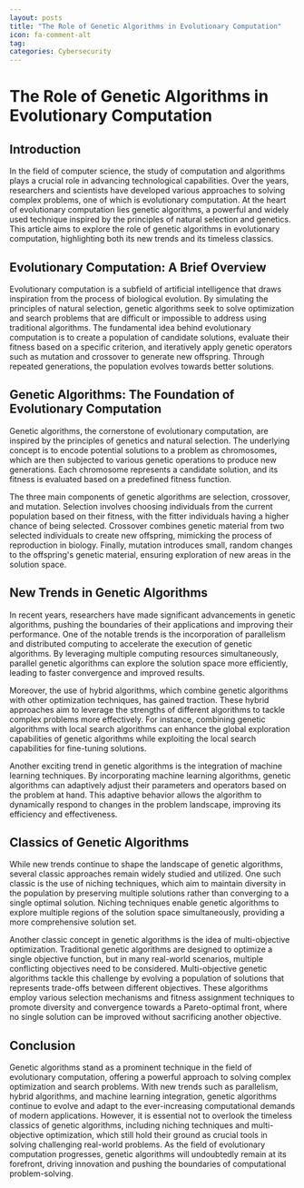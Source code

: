 ```yaml
---
layout: posts
title: "The Role of Genetic Algorithms in Evolutionary Computation"
icon: fa-comment-alt
tag:      
categories: Cybersecurity
---
```



# The Role of Genetic Algorithms in Evolutionary Computation

## Introduction

In the field of computer science, the study of computation and algorithms plays a crucial role in advancing technological capabilities. Over the years, researchers and scientists have developed various approaches to solving complex problems, one of which is evolutionary computation. At the heart of evolutionary computation lies genetic algorithms, a powerful and widely used technique inspired by the principles of natural selection and genetics. This article aims to explore the role of genetic algorithms in evolutionary computation, highlighting both its new trends and its timeless classics.

## Evolutionary Computation: A Brief Overview

Evolutionary computation is a subfield of artificial intelligence that draws inspiration from the process of biological evolution. By simulating the principles of natural selection, genetic algorithms seek to solve optimization and search problems that are difficult or impossible to address using traditional algorithms. The fundamental idea behind evolutionary computation is to create a population of candidate solutions, evaluate their fitness based on a specific criterion, and iteratively apply genetic operators such as mutation and crossover to generate new offspring. Through repeated generations, the population evolves towards better solutions.

## Genetic Algorithms: The Foundation of Evolutionary Computation

Genetic algorithms, the cornerstone of evolutionary computation, are inspired by the principles of genetics and natural selection. The underlying concept is to encode potential solutions to a problem as chromosomes, which are then subjected to various genetic operations to produce new generations. Each chromosome represents a candidate solution, and its fitness is evaluated based on a predefined fitness function.

The three main components of genetic algorithms are selection, crossover, and mutation. Selection involves choosing individuals from the current population based on their fitness, with the fitter individuals having a higher chance of being selected. Crossover combines genetic material from two selected individuals to create new offspring, mimicking the process of reproduction in biology. Finally, mutation introduces small, random changes to the offspring's genetic material, ensuring exploration of new areas in the solution space.

## New Trends in Genetic Algorithms

In recent years, researchers have made significant advancements in genetic algorithms, pushing the boundaries of their applications and improving their performance. One of the notable trends is the incorporation of parallelism and distributed computing to accelerate the execution of genetic algorithms. By leveraging multiple computing resources simultaneously, parallel genetic algorithms can explore the solution space more efficiently, leading to faster convergence and improved results.

Moreover, the use of hybrid algorithms, which combine genetic algorithms with other optimization techniques, has gained traction. These hybrid approaches aim to leverage the strengths of different algorithms to tackle complex problems more effectively. For instance, combining genetic algorithms with local search algorithms can enhance the global exploration capabilities of genetic algorithms while exploiting the local search capabilities for fine-tuning solutions.

Another exciting trend in genetic algorithms is the integration of machine learning techniques. By incorporating machine learning algorithms, genetic algorithms can adaptively adjust their parameters and operators based on the problem at hand. This adaptive behavior allows the algorithm to dynamically respond to changes in the problem landscape, improving its efficiency and effectiveness.

## Classics of Genetic Algorithms

While new trends continue to shape the landscape of genetic algorithms, several classic approaches remain widely studied and utilized. One such classic is the use of niching techniques, which aim to maintain diversity in the population by preserving multiple solutions rather than converging to a single optimal solution. Niching techniques enable genetic algorithms to explore multiple regions of the solution space simultaneously, providing a more comprehensive solution set.

Another classic concept in genetic algorithms is the idea of multi-objective optimization. Traditional genetic algorithms are designed to optimize a single objective function, but in many real-world scenarios, multiple conflicting objectives need to be considered. Multi-objective genetic algorithms tackle this challenge by evolving a population of solutions that represents trade-offs between different objectives. These algorithms employ various selection mechanisms and fitness assignment techniques to promote diversity and convergence towards a Pareto-optimal front, where no single solution can be improved without sacrificing another objective.

## Conclusion

Genetic algorithms stand as a prominent technique in the field of evolutionary computation, offering a powerful approach to solving complex optimization and search problems. With new trends such as parallelism, hybrid algorithms, and machine learning integration, genetic algorithms continue to evolve and adapt to the ever-increasing computational demands of modern applications. However, it is essential not to overlook the timeless classics of genetic algorithms, including niching techniques and multi-objective optimization, which still hold their ground as crucial tools in solving challenging real-world problems. As the field of evolutionary computation progresses, genetic algorithms will undoubtedly remain at its forefront, driving innovation and pushing the boundaries of computational problem-solving.